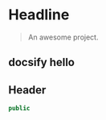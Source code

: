 # Headline

> An awesome project.
## docsify hello


## Header <!-- {docsify-ignore} -->
```java
public 

```